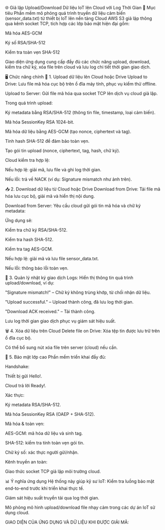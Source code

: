 🌐 Giả lập Upload/Download Dữ liệu IoT lên Cloud với Log Thời Gian
🎯 Mục tiêu
Phần mềm mô phỏng quá trình truyền dữ liệu cảm biến (sensor_data.txt) từ thiết bị IoT lên nền tảng Cloud AWS S3 giả lập thông qua kênh socket TCP, tích hợp các lớp bảo mật hiện đại gồm:

Mã hóa AES-GCM

Ký số RSA/SHA-512

Kiểm tra toàn vẹn SHA-512

Giao diện ứng dụng cung cấp đầy đủ các chức năng upload, download, kiểm tra chữ ký, xóa file trên cloud và lưu log chi tiết thời gian giao dịch.

🖥️ Chức năng chính
📂 1. Upload dữ liệu lên Cloud hoặc Drive
Upload to Drive: Lưu file mã hóa cục bộ trên ổ đĩa máy tính, phục vụ kiểm thử offline.

Upload to Server: Gửi file mã hóa qua socket TCP lên dịch vụ cloud giả lập.

Trong quá trình upload:

Ký metadata bằng RSA/SHA-512 (thông tin file, timestamp, loại cảm biến).

Mã hóa SessionKey RSA 1024-bit.

Mã hóa dữ liệu bằng AES-GCM (tạo nonce, ciphertext và tag).

Tính hash SHA-512 để đảm bảo toàn vẹn.

Tạo gói tin upload (nonce, ciphertext, tag, hash, chữ ký).

Cloud kiểm tra hợp lệ:

Nếu hợp lệ: giải mã, lưu file và ghi log thời gian.

Nếu lỗi: trả về NACK (ví dụ: Signature mismatch như ảnh trên).

📥 2. Download dữ liệu từ Cloud hoặc Drive
Download from Drive: Tải file mã hóa lưu cục bộ, giải mã và hiển thị nội dung.

Download from Server: Yêu cầu cloud gửi gói tin mã hóa và chữ ký metadata:

Ứng dụng sẽ:

Kiểm tra chữ ký RSA/SHA-512.

Kiểm tra hash SHA-512.

Kiểm tra tag AES-GCM.

Nếu hợp lệ: giải mã và lưu file sensor_data.txt.

Nếu lỗi: thông báo lỗi toàn vẹn.

📝 3. Quản lý nhật ký giao dịch
Logs: Hiển thị thông tin quá trình upload/download, ví dụ:

"Signature mismatch!" – Chữ ký không trùng khớp, từ chối nhận dữ liệu.

"Upload successful." – Upload thành công, đã lưu log thời gian.

"Download ACK received." – Tải thành công.

Lưu log thời gian giao dịch phục vụ giám sát hiệu suất.

🗑️ 4. Xóa dữ liệu trên Cloud
Delete file on Drive: Xóa tệp tin được lưu trữ trên ổ đĩa cục bộ.

Có thể bổ sung nút xóa file trên server (cloud) nếu cần.

🔑 5. Bảo mật lớp cao
Phần mềm triển khai đầy đủ:

Handshake:

Thiết bị gửi Hello!.

Cloud trả lời Ready!.

Xác thực:

Ký metadata RSA/SHA-512.

Mã hóa SessionKey RSA (OAEP + SHA-512).

Mã hóa & toàn vẹn:

AES-GCM: mã hóa dữ liệu và sinh tag.

SHA-512: kiểm tra tính toàn vẹn gói tin.

Chữ ký số: xác thực người gửi/nhận.

Kênh truyền an toàn:

Giao thức socket TCP giả lập môi trường cloud.

📊 Ý nghĩa ứng dụng
Hệ thống này giúp kỹ sư IoT:
Kiểm tra luồng bảo mật end-to-end trước khi triển khai thực tế.

Giám sát hiệu suất truyền tải qua log thời gian.

Mô phỏng mô hình upload/download file nhạy cảm trong các dự án IoT sử dụng cloud.


GIAO DIỆN CỦA ỨNG DỤNG VÀ DỮ LIỆU KHI ĐƯỢC GIẢI MÃ:




